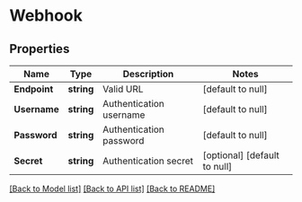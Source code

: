 # Webhook

## Properties
Name | Type | Description | Notes
------------ | ------------- | ------------- | -------------
**Endpoint** | **string** | Valid URL | [default to null]
**Username** | **string** | Authentication username | [default to null]
**Password** | **string** | Authentication password | [default to null]
**Secret** | **string** | Authentication secret | [optional] [default to null]

[[Back to Model list]](../README.md#documentation-for-models) [[Back to API list]](../README.md#documentation-for-api-endpoints) [[Back to README]](../README.md)


